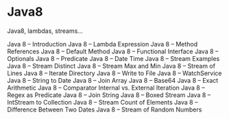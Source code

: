 # Java8
Java8, lambdas, streams...

Java 8 – Introduction
Java 8 – Lambda Expression
Java 8 – Method References
Java 8 – Default Method
Java 8 – Functional Interface
Java 8 – Optionals
Java 8 – Predicate
Java 8 – Date Time
Java 8 – Stream Examples
Java 8 – Stream Distinct
Java 8 – Stream Max and Min
Java 8 – Stream of Lines
Java 8 – Iterate Directory
Java 8 – Write to File
Java 8 – WatchService
Java 8 – String to Date
Java 8 – Join Array
Java 8 – Base64
Java 8 – Exact Arithmetic
Java 8 – Comparator Internal vs. External Iteration
Java 8 – Regex as Predicate
Java 8 – Join String
Java 8 – Boxed Stream
Java 8 – IntStream to Collection
Java 8 – Stream Count of Elements
Java 8 – Difference Between Two Dates
Java 8 – Stream of Random Numbers
